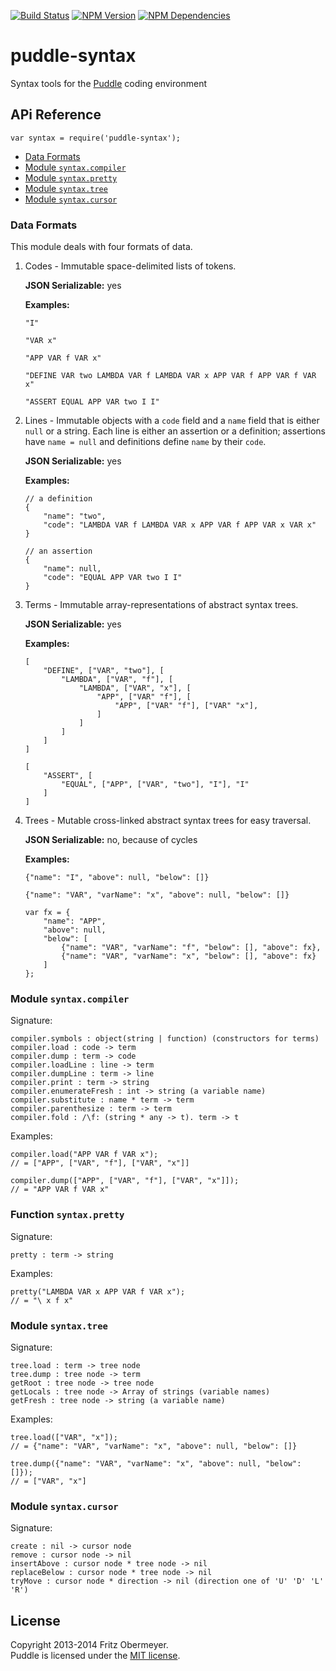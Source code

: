 [![Build Status](https://travis-ci.org/fritzo/puddle-syntax.svg?branch=master)](http://travis-ci.org/fritzo/puddle-syntax)
[![NPM Version](https://badge.fury.io/js/puddle-syntax.svg)](https://www.npmjs.org/package/puddle-syntax)
[![NPM Dependencies](https://david-dm.org/fritzo/puddle-syntax.svg)](https://www.npmjs.org/package/puddle-syntax)

# puddle-syntax

Syntax tools for the
[Puddle](https://github.com/fritzo/puddle) coding environment

## APi Reference

    var syntax = require('puddle-syntax');

* [Data Formats](#formats)
* [Module `syntax.compiler`](#compiler)
* [Module `syntax.pretty`](#pretty)
* [Module `syntax.tree`](#tree)
* [Module `syntax.cursor`](#cursor)

### Data Formats <a name="formats"/>

This module deals with four formats of data.

1.  Codes - Immutable space-delimited lists of tokens.

    **JSON Serializable:** yes

    **Examples:**

        "I"

        "VAR x"

        "APP VAR f VAR x"

        "DEFINE VAR two LAMBDA VAR f LAMBDA VAR x APP VAR f APP VAR f VAR x"

        "ASSERT EQUAL APP VAR two I I"

2.  Lines - Immutable objects with a `code` field and
    a `name` field that is either `null` or a string.
    Each line is either an assertion or a definition;
    assertions have `name = null` and definitions define `name` by their `code`.

    **JSON Serializable:** yes

    **Examples:**

        // a definition
        {
            "name": "two",
            "code": "LAMBDA VAR f LAMBDA VAR x APP VAR f APP VAR x VAR x"
        }

        // an assertion
        {
            "name": null,
            "code": "EQUAL APP VAR two I I"
        }

3.  Terms - Immutable array-representations of abstract syntax trees.

    **JSON Serializable:** yes

    **Examples:**

        [
            "DEFINE", ["VAR", "two"], [
                "LAMBDA", ["VAR", "f"], [
                    "LAMBDA", ["VAR", "x"], [
                        "APP", ["VAR" "f"], [
                            "APP", ["VAR" "f"], ["VAR" "x"],
                        ]
                    ]
                ]
            ]
        ]

        [
            "ASSERT", [
                "EQUAL", ["APP", ["VAR", "two"], "I"], "I"
            ]
        ]

4.  Trees - Mutable cross-linked abstract syntax trees for easy traversal.

    **JSON Serializable:** no, because of cycles

    **Examples:**

        {"name": "I", "above": null, "below": []}

        {"name": "VAR", "varName": "x", "above": null, "below": []}

        var fx = {
            "name": "APP",
            "above": null,
            "below": [
                {"name": "VAR", "varName": "f", "below": [], "above": fx},
                {"name": "VAR", "varName": "x", "below": [], "above": fx}
            ]
        };

### Module `syntax.compiler` <a name="compiler"/>

Signature:

    compiler.symbols : object(string | function) (constructors for terms)
    compiler.load : code -> term
    compiler.dump : term -> code
    compiler.loadLine : line -> term
    compiler.dumpLine : term -> line
    compiler.print : term -> string
    compiler.enumerateFresh : int -> string (a variable name)
    compiler.substitute : name * term -> term
    compiler.parenthesize : term -> term
    compiler.fold : /\f: (string * any -> t). term -> t

Examples:

    compiler.load("APP VAR f VAR x");
    // = ["APP", ["VAR", "f"], ["VAR", "x"]]

    compiler.dump(["APP", ["VAR", "f"], ["VAR", "x"]]);
    // = "APP VAR f VAR x"

### Function `syntax.pretty` <a name="pretty"/>

Signature:

    pretty : term -> string

Examples:

    pretty("LAMBDA VAR x APP VAR f VAR x");
    // = "\ x f x"

### Module `syntax.tree` <a name="tree"/>

Signature:

    tree.load : term -> tree node
    tree.dump : tree node -> term
    getRoot : tree node -> tree node
    getLocals : tree node -> Array of strings (variable names)
    getFresh : tree node -> string (a variable name)

Examples:

    tree.load(["VAR", "x"]);
    // = {"name": "VAR", "varName": "x", "above": null, "below": []}

    tree.dump({"name": "VAR", "varName": "x", "above": null, "below": []});
    // = ["VAR", "x"]

### Module `syntax.cursor` <a name="cursor"/>

Signature:

    create : nil -> cursor node
    remove : cursor node -> nil
    insertAbove : cursor node * tree node -> nil
    replaceBelow : cursor node * tree node -> nil
    tryMove : cursor node * direction -> nil (direction one of 'U' 'D' 'L' 'R')

## License

Copyright 2013-2014 Fritz Obermeyer.<br/>
Puddle is licensed under the [MIT license](/LICENSE).
